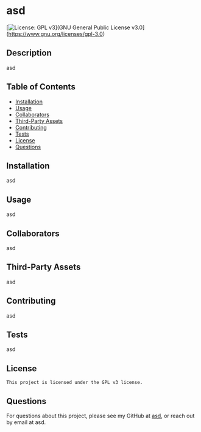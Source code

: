 # asd

  [![License: GPL v3](https://img.shields.io/badge/License-GPLv3-blue.svg)](GNU General Public License v3.0](https://www.gnu.org/licenses/gpl-3.0) 

  ## Description

  asd

  
  ## Table of Contents

  - [Installation](#Installation)
  - [Usage](#Usage)
  - [Collaborators](#Collaborators)
  - [Third-Party Assets](#Third-Party-Assets)
  - [Contributing](#Contributing)
  - [Tests](#Tests)
  - [License](#License)
  - [Questions](#Questions)
  

  ## Installation

  asd

  ## Usage

  asd

  
  ## Collaborators

  asd
  

  
  ## Third-Party Assets

  asd
  

  
  ## Contributing

  asd
  

  
  ## Tests

  asd
  

  ## License
    This project is licensed under the GPL v3 license.

  ## Questions

  For questions about this project, please see my GitHub at [asd](https://github.com/asd), or reach out by email at asd.
  